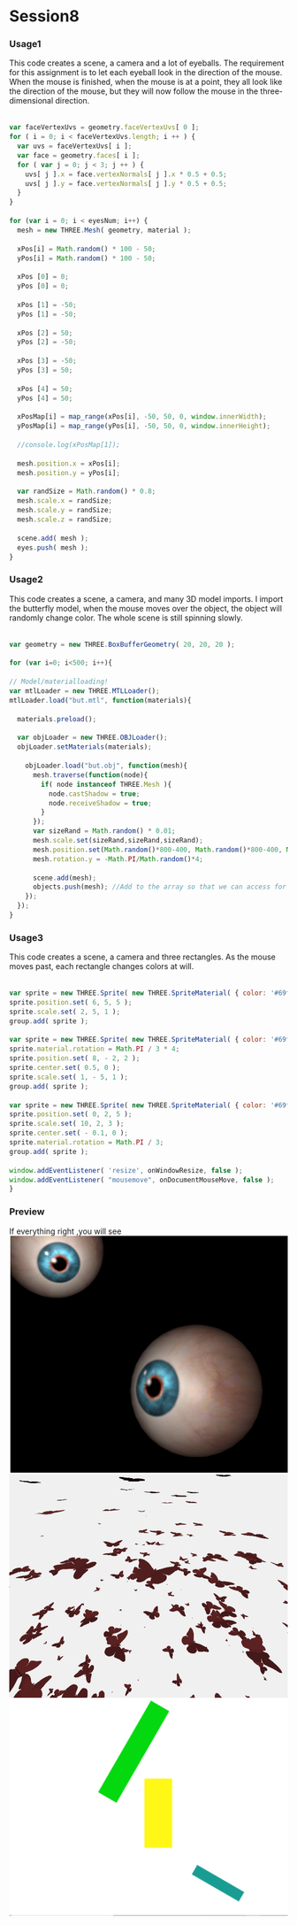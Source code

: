 Session8
========
### Usage1 ###

This code creates a scene, a camera and a lot of eyeballs. The requirement for this assignment is to let each eyeball look in the direction of the mouse. When the mouse is finished, when the mouse is at a point, they all look like the direction of the mouse, but they will now follow the mouse in the three-dimensional direction.

```javascript

var faceVertexUvs = geometry.faceVertexUvs[ 0 ];
for ( i = 0; i < faceVertexUvs.length; i ++ ) {
  var uvs = faceVertexUvs[ i ];
  var face = geometry.faces[ i ];
  for ( var j = 0; j < 3; j ++ ) {
    uvs[ j ].x = face.vertexNormals[ j ].x * 0.5 + 0.5;
    uvs[ j ].y = face.vertexNormals[ j ].y * 0.5 + 0.5;
  }
}

for (var i = 0; i < eyesNum; i++) {
  mesh = new THREE.Mesh( geometry, material );

  xPos[i] = Math.random() * 100 - 50;
  yPos[i] = Math.random() * 100 - 50;

  xPos [0] = 0;
  yPos [0] = 0;

  xPos [1] = -50;
  yPos [1] = -50;

  xPos [2] = 50;
  yPos [2] = -50;

  xPos [3] = -50;
  yPos [3] = 50;

  xPos [4] = 50;
  yPos [4] = 50;

  xPosMap[i] = map_range(xPos[i], -50, 50, 0, window.innerWidth);
  yPosMap[i] = map_range(yPos[i], -50, 50, 0, window.innerHeight);

  //console.log(xPosMap[1]);

  mesh.position.x = xPos[i];
  mesh.position.y = yPos[i];

  var randSize = Math.random() * 0.8;
  mesh.scale.x = randSize;
  mesh.scale.y = randSize;
  mesh.scale.z = randSize;

  scene.add( mesh );
  eyes.push( mesh );
}
```


### Usage2 ###

This code creates a scene, a camera, and many 3D model imports. I import the butterfly model, when the mouse moves over the object, the object will randomly change color. The whole scene is still spinning slowly.

```javascript

var geometry = new THREE.BoxBufferGeometry( 20, 20, 20 );

for (var i=0; i<500; i++){

// Model/materialloading!
var mtlLoader = new THREE.MTLLoader();
mtlLoader.load("but.mtl", function(materials){

  materials.preload();

  var objLoader = new THREE.OBJLoader();
  objLoader.setMaterials(materials);

    objLoader.load("but.obj", function(mesh){
      mesh.traverse(function(node){
        if( node instanceof THREE.Mesh ){
          node.castShadow = true;
          node.receiveShadow = true;
        }
      });
      var sizeRand = Math.random() * 0.01;
      mesh.scale.set(sizeRand,sizeRand,sizeRand);
      mesh.position.set(Math.random()*800-400, Math.random()*800-400, Math.random()*800-400);
      mesh.rotation.y = -Math.PI/Math.random()*4;

      scene.add(mesh);
      objects.push(mesh); //Add to the array so that we can access for raycasting
    });
  });
}


```

### Usage3 ###

This code creates a scene, a camera and three rectangles. As the mouse moves past, each rectangle changes colors at will.
```javascript

var sprite = new THREE.Sprite( new THREE.SpriteMaterial( { color: '#69f' } ) );
sprite.position.set( 6, 5, 5 );
sprite.scale.set( 2, 5, 1 );
group.add( sprite );

var sprite = new THREE.Sprite( new THREE.SpriteMaterial( { color: '#69f' } ) );
sprite.material.rotation = Math.PI / 3 * 4;
sprite.position.set( 8, - 2, 2 );
sprite.center.set( 0.5, 0 );
sprite.scale.set( 1, - 5, 1 );
group.add( sprite );

var sprite = new THREE.Sprite( new THREE.SpriteMaterial( { color: '#69f' } ) );
sprite.position.set( 0, 2, 5 );
sprite.scale.set( 10, 2, 3 );
sprite.center.set( - 0.1, 0 );
sprite.material.rotation = Math.PI / 3;
group.add( sprite );

window.addEventListener( 'resize', onWindowResize, false );
window.addEventListener( "mousemove", onDocumentMouseMove, false );
}

```

### Preview ###
If everything right ,you will see
![image](https://github.com/845558128/DAT505_GitHub/blob/master/images/8.png)
![image](https://github.com/845558128/DAT505_GitHub/blob/master/images/8a.png)
![image](https://github.com/845558128/DAT505_GitHub/blob/master/images/8b.png)
